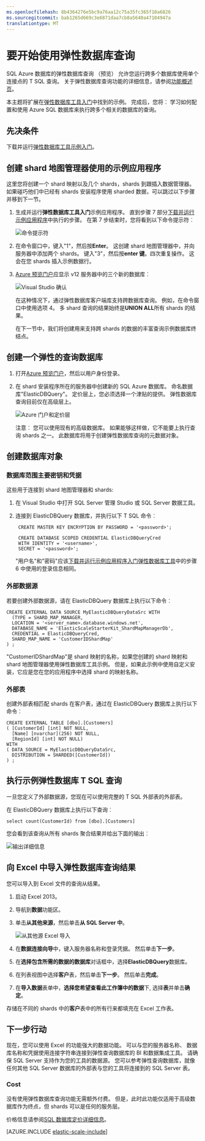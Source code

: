 ```yaml
---
ms.openlocfilehash: 8b4364276e5bc9a76aa12c75a35fc365f10a6826
ms.sourcegitcommit: bab1265d669c3e6871daa7cb8a5640a47104947a
translationtype: MT
---
```

<properties
    title="Getting started with elastic database query"
    pageTitle="要开始使用弹性数据库查询"
    description="如何使用弹性数据库查询"
    metaKeywords="azure sql database elastic queries"
    services="sql-database"
    documentationCenter=""  
    manager="jeffreyg"
    authors="sidneyh"/>

<tags
    ms.service="sql-database"
    ms.workload="sql-database"
    ms.tgt_pltfrm="na"
    ms.devlang="na"
    ms.topic="article"
    ms.date="06/23/2015"
    ms.author="sidneyh" />

# 要开始使用弹性数据库查询

SQL Azure 数据库的弹性数据库查询 （预览） 允许您运行跨多个数据库使用单个连接点的 T SQL 查询。 关于弹性数据库查询功能的详细信息，请参阅[功能概述页](sql-database-elastic-query-overview.md)。

本主题将扩展在[弹性数据库工具入门](sql-database-elastic-scale-get-started.md)中找到的示例。 完成后，您将︰ 学习如何配置和使用 Azure SQL 数据库来执行跨多个相关的数据库的查询。
## 先决条件

下载并运行[弹性数据库工具示例入门](sql-database-elastic-scale-get-started.md)。

## 创建 shard 地图管理器使用的示例应用程序

这里您将创建一个 shard 映射以及几个 shards，shards 到跟插入数据管理器。 如果碰巧他们中已经有 shards 安装程序使用 sharded 数据，可以跳过以下步骤并移到下一节。

1. 生成并运行**弹性数据库工具入门**示例应用程序。 直到步骤 7 部分[下载并运行示例应用程序](sql-database-elastic-scale-get-started.md#Getting-started-with-elastic-database-tools)中执行的步骤。 在第 7 步结束时，您将看到以下命令提示符︰

    ![命令提示符][1]

2.  在命令窗口中，键入"1"，然后按**Enter**。 这创建 shard 地图管理器中，并向服务器中添加两个 shards。 键入"3"，然后按**enter 键**。四次重复操作。 这会在您 shards 插入示例数据行。
3.  [Azure 预览门户](https://portal.azure.com)应显示 v12 服务器中的三个新的数据库︰

    ![Visual Studio 确认][2]

    在这种情况下，通过弹性数据库客户端库支持跨数据库查询。 例如，在命令窗口中使用选项 4。 多 shard 查询的结果始终是**UNION ALL**所有 shards 的结果。

    在下一节中，我们将创建用来支持跨 shards 的数据的丰富查询示例数据库终结点。

## 创建一个弹性的查询数据库

1. 打开[Azure 预览门户](https://portal.azure.com)，然后以用户身份登录。
2. 在 shard 安装程序所在的服务器中创建新的 SQL Azure 数据库。 命名数据库"ElasticDBQuery"。 定价层上，您必须选择一个津贴的提供。 弹性数据库查询目前仅在高级层上。

    ![Azure 门户和定价层][3]

    注意︰ 您可以使用现有的高级数据库。 如果能够这样做，它不能要上执行查询 shards 之一。 此数据库将用于创建弹性数据库查询的元数据对象。


## 创建数据库对象

### 数据库范围主要密钥和凭据

这些用于连接到 shard 地图管理器和 shards:

1. 在 Visual Studio 中打开 SQL Server 管理 Studio 或 SQL Server 数据工具。
2. 连接到 ElasticDBQuery 数据库，并执行以下 T SQL 命令︰

        CREATE MASTER KEY ENCRYPTION BY PASSWORD = '<password>';

        CREATE DATABASE SCOPED CREDENTIAL ElasticDBQueryCred
        WITH IDENTITY = '<username>',
        SECRET = '<password>';

    "用户名"和"密码"应该[下载并运行示例应用程序](sql-database-elastic-scale-get-started.md#Getting-started-with-elastic-database-tools)[入门弹性数据库工具](sql-database-elastic-scale-get-started.md)中的步骤 6 中使用的登录信息相同。

### 外部数据源

若要创建外部数据源，请在 ElasticDBQuery 数据库上执行以下命令︰

    CREATE EXTERNAL DATA SOURCE MyElasticDBQueryDataSrc WITH
      (TYPE = SHARD_MAP_MANAGER,
      LOCATION = '<server_name>.database.windows.net',
      DATABASE_NAME = 'ElasticScaleStarterKit_ShardMapManagerDb',
      CREDENTIAL = ElasticDBQueryCred,
      SHARD_MAP_NAME = 'CustomerIDShardMap'
    ) ;

 "CustomerIDShardMap"是 shard 映射的名称，如果您创建的 shard 映射和 shard 地图管理器使用弹性数据库工具示例。 但是，如果此示例中使用自定义安装，它应是您在您的应用程序中选择 shard 的映射名称。

### 外部表

创建外部表相匹配 shards 在客户表，通过在 ElasticDBQuery 数据库上执行以下命令︰

    CREATE EXTERNAL TABLE [dbo].[Customers]
    ( [CustomerId] [int] NOT NULL,
      [Name] [nvarchar](256) NOT NULL,
      [RegionId] [int] NOT NULL)
    WITH
    ( DATA_SOURCE = MyElasticDBQueryDataSrc,
      DISTRIBUTION = SHARDED([CustomerId])
    ) ;

## 执行示例弹性数据库 T SQL 查询

一旦您定义了外部数据源，您现在可以使用完整的 T SQL 外部表的外部表。

在 ElasticDBQuery 数据库上执行以下查询︰

    select count(CustomerId) from [dbo].[Customers]

您会看到该查询从所有 shards 聚合结果并给出下面的输出︰

![输出详细信息][4]

## 向 Excel 中导入弹性数据库查询结果

 您可以导入到 Excel 文件的查询从结果。

1. 启动 Excel 2013。
2.  导航到**数据**功能区。
3.  单击**从其他来源**，然后单击**从 SQL Server 中**。

    ![从其他源 Excel 导入][5]
4.  在**数据连接向导**中，键入服务器名称和登录凭据。 然后单击**下一步**。
5.  在**选择包含所需的数据的数据库**对话框中，选择**ElasticDBQuery**数据库。
6.  在列表视图中选择**客户**表，然后单击**下一步**。 然后单击**完成**。
7.  在**导入数据**表单中，**选择您希望查看此工作簿中的数据**下, 选择**表**并单击**确定**。

存储在不同的 shards 中的**客户**表中的所有行来都填充在 Excel 工作表。

## 下一步行动
现在，您可以使用 Excel 的功能强大的数据功能。 可以与您的服务器名称、 数据库名称和凭据使用连接字符串连接到弹性查询数据库的 BI 和数据集成工具。 请确保 SQL Server 支持作为您的工具的数据源。 您可以参考弹性查询数据库，就像任何其他 SQL Server 数据库的外部表与您的工具将连接到的 SQL Server 表。

### Cost
没有使用弹性数据库查询功能无需额外付费。 但是，此时此功能仅适用于高级数据库作为终点，但 shards 可以是任何的服务层。

价格信息请参阅[SQL 数据库定价详细信息](http://azure.microsoft.com/pricing/details/sql-database/)。


[AZURE.INCLUDE [elastic-scale-include](../../includes/elastic-scale-include.md)]

<!--Image references-->
[1]: ./media/sql-database-elastic-query-getting-started/cmd-prompt.png
[2]: ./media/sql-database-elastic-query-getting-started/portal.png
[3]: ./media/sql-database-elastic-query-getting-started/tiers.png
[4]: ./media/sql-database-elastic-query-getting-started/details.png
[5]: ./media/sql-database-elastic-query-getting-started/exel-sources.png
<!--anchors-->
